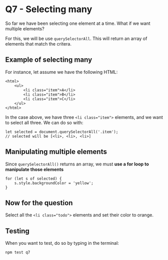 # Q7 - Selecting many

So far we have been selecting one element at a time. What if we want multiple elements?

For this, we will be use `querySelectorAll`. This will return an array of elements that match the critera.

## Example of selecting many
For instance, let assume we have the following HTML:

```
<html>
    <ul>
        <li class="item">A</li>
        <li class="item">B</li>
        <li class="item">C</li>        
    </ul>
</html>
```

In the case above, we have three `<li class="item">` elements, and we want to select all three. We can
do so with:

```
let selected = document.querySelectorAll('.item');
// selected will be [<li>, <li>, <li>]
```

## Manipulating multiple elements

Since `querySelectorAll()` returns an array, we must **use a for loop to manipulate those elements**

```
for (let s of selected) {
    s.style.backgroundColor = 'yellow';
}
```

## Now for the question

Select all the `<li class="todo">` elements and set their color to orange.

## Testing
When you want to test, do so by typing in the terminal:

```
npm test q7
```